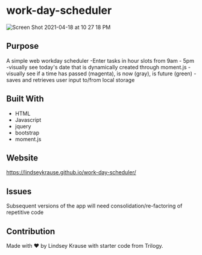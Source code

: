 # work-day-scheduler 
![Screen Shot 2021-04-18 at 10 27 18 PM](https://user-images.githubusercontent.com/79954805/115185873-8c56c480-a095-11eb-943d-10b70b11ccc1.png)

## Purpose
A simple web workday scheduler
  -Enter tasks in hour slots from 9am - 5pm
  -visually see today's date that is dynamically created through moment.js
  -visually see if a time has passed (magenta), is now (gray), is future (green)
  -saves and retrieves user input to/from local storage

## Built With
* HTML
* Javascript
* jquery
* bootstrap
* moment.js

## Website
https://lindseykrause.github.io/work-day-scheduler/

## Issues
Subsequent versions of the app will need consolidation/re-factoring of repetitive code

## Contribution
Made with ❤️ by Lindsey Krause
with starter code from 
Trilogy. 
